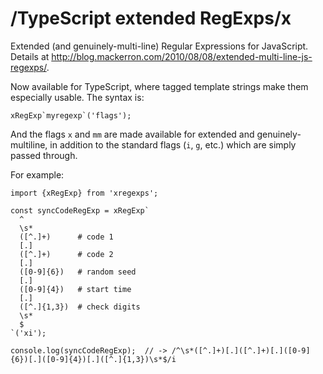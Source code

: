 # /TypeScript extended RegExps/x

Extended (and genuinely-multi-line) Regular Expressions for JavaScript. Details at http://blog.mackerron.com/2010/08/08/extended-multi-line-js-regexps/.

Now available for TypeScript, where tagged template strings make them especially usable. The syntax is:

    xRegExp`myregexp`('flags');

And the flags `x` and `mm` are made available for extended and genuinely-multiline, in addition to the standard flags (`i`, `g`, etc.) which are simply passed through.

For example:
    
    import {xRegExp} from 'xregexps';
    
    const syncCodeRegExp = xRegExp`
      ^
      \s*
      ([^.]+)      # code 1
      [.]
      ([^.]+)      # code 2
      [.]
      ([0-9]{6})   # random seed
      [.]
      ([0-9]{4})   # start time
      [.]
      ([^.]{1,3})  # check digits
      \s*
      $
    `('xi');
    
    console.log(syncCodeRegExp);  // -> /^\s*([^.]+)[.]([^.]+)[.]([0-9]{6})[.]([0-9]{4})[.]([^.]{1,3})\s*$/i
    
